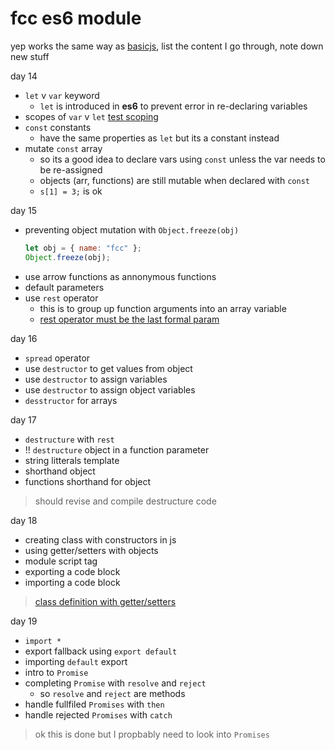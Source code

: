 # fcc es6 module

yep works the same way as [basicjs](../basicjs/README.md), list the content I go through, note down new stuff

day 14
- `let` v `var` keyword
  - `let` is introduced in **es6** to prevent error in re-declaring variables
- scopes of `var` v `let` [test scoping](test_scope.js)
- `const` constants
  - have the same properties as `let` but its a constant instead
- mutate `const` array
  - so its a good idea to declare vars using `const` unless the var needs to be re-assigned
  - objects (arr, functions) are still mutable when declared with `const`
  - `s[1] = 3;` is ok

day 15
- preventing object mutation with `Object.freeze(obj)`
  ```js
  let obj = { name: "fcc" };
  Object.freeze(obj);
  ```
- use arrow functions as annonymous functions
- default parameters
- use `rest` operator
  - this is to group up function arguments into an array variable
  - [rest operator must be the last formal param](rest.js)

day 16
- `spread` operator
-  use `destructor` to get values from object
-  use `destructor` to assign variables
-  use `destructor` to assign object variables
-  `desstructor` for arrays

day 17
- `destructure` with `rest`
- !! `destructure` object in a function parameter
- string litterals template
- shorthand object
- functions shorthand for object

> should revise and compile destructure code

day 18

- creating class with constructors in js
- using getter/setters with objects
- module script tag
- exporting a code block
- importing a code block

> [class definition with getter/setters](./class.js)

day 19
- `import *`
- export fallback using `export default`
- importing `default` export
- intro to `Promise`
- completing `Promise` with `resolve` and `reject`
  - so `resolve` and `reject` are methods
- handle fullfiled `Promises` with `then`
- handle rejected `Promises` with `catch`

> ok this is done but I propbably need to look into `Promises`